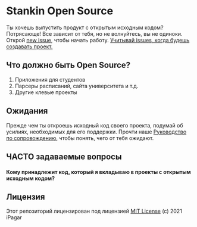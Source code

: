 # Stankin Open Source

Ты хочешь выпустить продукт с открытым исходным кодом? Потрясающе! Все зависит от тебя, но не волнуйтесь, вы не одиноки. Открой [new issue](https://github.com/iPagar/oss-stankin/issues/new?template=new-release.md), чтобы начать работу. [Учитывай issues, когда будешь создавать проект.](https://github.com/iPagar/oss-stankin/blob/main/docs/key-questions-for-choosing-projects.md)

## Что должно быть Open Source?

1. Приложения для студентов
2. Парсеры расписаний, сайта университета и т.д.
3. Другие клевые проекты

## Ожидания

Прежде чем ты откроешь исходный код своего проекта, подумай об усилиях, необходимых для его поддержки. Прочти наше [Руководство по сопровождению](https://github.com/iPagar/oss-stankin/blob/main/docs/maintainer-guide.md), чтобы понять, чего от тебя ожидают.

## ЧАСТО задаваемые вопросы

#### Кому принадлежит код, который я вкладываю в проекты с открытым исходным кодом?

## Лицензия

Этот репозиторий лицензирован под лицензией [MIT License](../LICENSE) (c) 2021 iPagar
